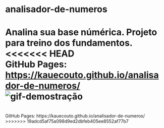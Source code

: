 # analisador-de-numeros
 Analina sua base númérica. Projeto para treino dos fundamentos.
<<<<<<< HEAD
<br>
 GitHub Pages: https://kauecouto.github.io/analisador-de-numeros/
<br>
<img src="imagens/CPT2209151620-1415x758.gif" alt="gif-demostração">
=======
 <br>
 GitHub Pages: https://kauecouto.github.io/analisador-de-numeros/
>>>>>>> 19adcd5af75a098d9ed2dbfeb405ee8552af77b7
